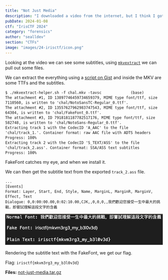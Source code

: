 ```yaml
---
title: "Not Just Media"
description: "I downloaded a video from the internet, but I think I got the wrong subtitles.\nNote: The flag is all lowercase."
pubDate: 2024-01-08
ctf: "IrisCTF 2024"
category: "forensics"
author: "sealldev"
section: "CTFs"
image: "images/24-irisctf/icon.png"
---
```


Looking at the video we can see some subtitles, using [`mkvextract`](https://manpages.ubuntu.com/manpages/trusty/man1/mkvextract.1.html) we can pull out some files.

We can extract the everything using a [script on Gist](https://gist.github.com/konfou/05db32e11ee84efde0adba2ac34331f4) and inside the MKV are some TTFs and the subtitles.

```
$ ./mkvextract-helper.sh -f chal.mkv -tavsc             (base)
The attachment #1, ID 13897746459734659379, MIME type font/ttf, size 7110560, is written to 'chal/NotoSansTC-Regular_0.ttf'.
The attachment #2, ID 13557627962983747543, MIME type font/ttf, size 64304, is written to 'chal/FakeFont_0.ttf'.
The attachment #3, ID 7918181187782517176, MIME type font/ttf, size 582748, is written to 'chal/NotoSans-Regular_0.ttf'.
Extracting track 1 with the CodecID 'A_AAC' to the file 'chal/track_1.'. Container format: raw AAC file with ADTS headers
Progress: 100%
Extracting track 2 with the CodecID 'S_TEXT/ASS' to the file 'chal/track_2.ass'. Container format: SSA/ASS text subtitles
Progress: 100%
```

FakeFont catches my eye, and when we install it.

We can then get the subtitle text from the exported `track_2.ass` file.

```
...
[Events]
Format: Layer, Start, End, Style, Name, MarginL, MarginR, MarginV, Effect, Text
Dialogue: 0,0:00:00.00,0:02:10.00,CJK,,0,0,0,,我們歡迎您接受一生中最大的挑戰，即嘗試理解這段文字的含義

```

![Rendering](images/24-irisctf/njm_1.png)

Rendering the subtitle text with the FakeFont, we get our flag. 

Flag: `irisctf{mkvm3rg3_my_b3l0v3d}`

**Files:** [not-just-media.tar.gz](https://web.archive.org/web/20240107231823/https://cdn.2024.irisc.tf/not-just-media.tar.gz)